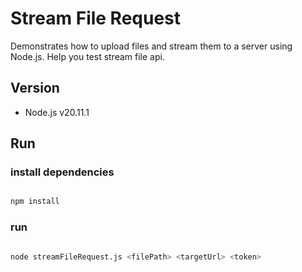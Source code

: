 # Stream File Request

Demonstrates how to upload files and stream them to a server using Node.js. Help you test stream file api.  

## Version

- Node.js v20.11.1

## Run

### install dependencies

```bash

npm install

```

### run

```bash

node streamFileRequest.js <filePath> <targetUrl> <token>

```